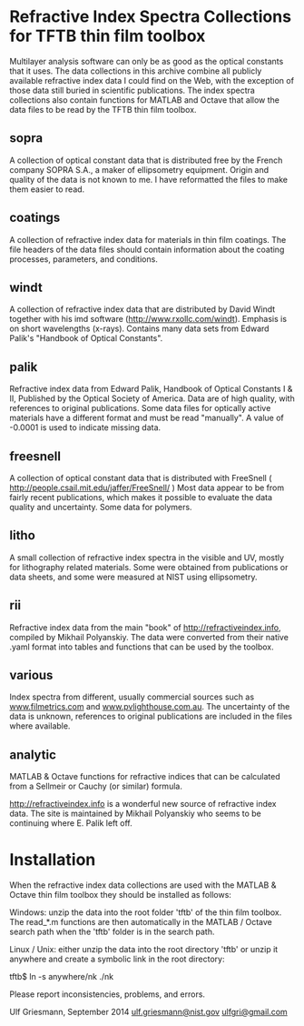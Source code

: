 
Refractive Index Spectra Collections for TFTB thin film toolbox
===============================================================

Multilayer analysis software can only be as good as the optical
constants that it uses. The data collections in this archive combine
all publicly available refractive index data I could find on the Web,
with the exception of those data still buried in scientific
publications. The index spectra collections also contain functions for
MATLAB and Octave that allow the data files to be read by the TFTB thin
film toolbox.


sopra 
----- 
A collection of optical constant data that is distributed free by the
French company SOPRA S.A., a maker of ellipsometry equipment. Origin
and quality of the data is not known to me. I have reformatted the
files to make them easier to read.


coatings
--------
A collection of refractive index data for materials in thin film coatings.
The file headers of the data files should contain information about the
coating processes, parameters, and conditions.


windt
-----
A collection of refractive index data that are distributed by David
Windt together with his imd software
(http://www.rxollc.com/windt). Emphasis is on short wavelengths
(x-rays). Contains many data sets from Edward Palik's "Handbook of
Optical Constants".


palik
-----
Refractive index data from Edward Palik, Handbook of Optical Constants
I & II, Published by the Optical Society of America. Data are of high
quality, with references to original publications. Some data files for
optically active materials have a different format and must be read
"manually". A value of -0.0001 is used to indicate missing data.


freesnell
---------
A collection of optical constant data that is distributed with
FreeSnell ( http://people.csail.mit.edu/jaffer/FreeSnell/ ) Most data
appear to be from fairly recent publications, which makes it possible
to evaluate the data quality and uncertainty. Some data for polymers.


litho
-----
A small collection of refractive index spectra in the visible and UV,
mostly for lithography related materials. Some were obtained from
publications or data sheets, and some were measured at NIST using
ellipsometry.


rii
---
Refractive index data from the main "book" of http://refractiveindex.info,
compiled by Mikhail Polyanskiy. The data were converted from their
native .yaml format into tables and functions that can be used by the 
toolbox.


various
-------
Index spectra from different, usually commercial sources such as
www.filmetrics.com and www.pvlighthouse.com.au. The uncertainty of the
data is unknown, references to original publications are included in
the files where available.


analytic
--------
MATLAB & Octave functions for refractive indices that can be
calculated from a Sellmeir or Cauchy (or similar) formula.


http://refractiveindex.info is a wonderful new source of refractive
index data. The site is maintained by Mikhail Polyanskiy who seems to
be continuing where E. Palik left off.


Installation
============
When the refractive index data collections are used with the MATLAB &
Octave thin film toolbox they should be installed as follows:

Windows: unzip the data into the root folder 'tftb' of the thin film
toolbox. The read_*.m functions are then automatically in the MATLAB /
Octave search path when the 'tftb' folder is in the search path.

Linux / Unix: either unzip the data into the root directory 'tftb' or
unzip it anywhere and create a symbolic link in the root directory:

  tftb$ ln -s anywhere/nk ./nk  


Please report inconsistencies, problems, and errors. 

Ulf Griesmann, September 2014
ulf.griesmann@nist.gov
ulfgri@gmail.com

